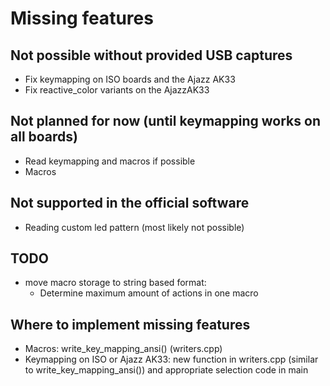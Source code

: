 # Missing features

## Not possible without provided USB captures
- Fix keymapping on ISO boards and the Ajazz AK33
- Fix reactive_color variants on the AjazzAK33

## Not planned for now (until keymapping works on all boards)
- Read keymapping and macros if possible
- Macros

## Not supported in the official software
- Reading custom led pattern (most likely not possible)

## TODO
- move macro storage to string based format:
	- Determine maximum amount of actions in one macro

## Where to implement missing features
- Macros: write_key_mapping_ansi() (writers.cpp)
- Keymapping on ISO or Ajazz AK33: new function in writers.cpp (similar to write_key_mapping_ansi()) and appropriate selection code in main
